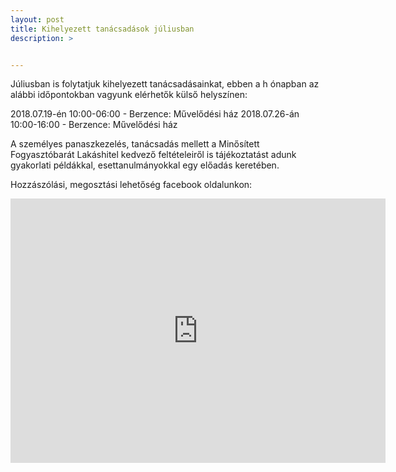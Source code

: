 ```yaml
---
layout: post
title: Kihelyezett tanácsadások júliusban
description: >


---
```

Júliusban is folytatjuk kihelyezett tanácsadásainkat, ebben a h ónapban az alábbi időpontokban vagyunk elérhetők külső helyszínen:

2018.07.19-én 10:00-06:00 - Berzence: Művelődési ház
2018.07.26-án 10:00-16:00 - Berzence: Művelődési ház


A személyes panaszkezelés, tanácsadás mellett a Minősített Fogyasztóbarát Lakáshitel kedvező feltételeiről is tájékoztatást adunk gyakorlati példákkal, esettanulmányokkal egy előadás keretében.


Hozzászólási, megosztási lehetőség facebook oldalunkon:

<p><iframe style="border: none; overflow: hidden;" src="https://www.facebook.com/plugins/post.php?href=https%3A%2F%2Fwww.facebook.com%2Ferdekvedelem.panaszkezeles.tanacsadas%2Fposts%2F496352354130941&amp;width=600&amp;show_text=true&amp;height=423&amp;appId" width="600" height="423" frameborder="0" scrolling="no"></iframe></p>
